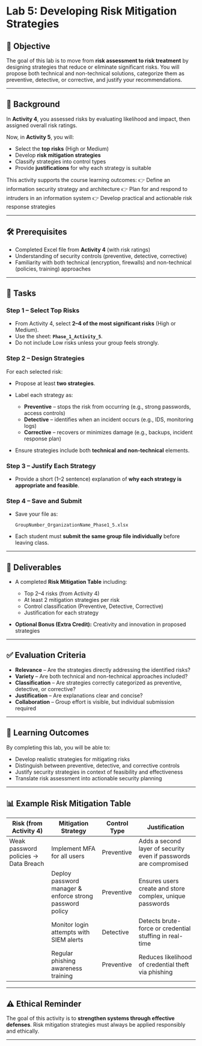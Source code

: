 # Lab 5: Developing Risk Mitigation Strategies

## 🎯 Objective

The goal of this lab is to move from **risk assessment to risk treatment** by designing strategies that reduce or eliminate significant risks. You will propose both technical and non-technical solutions, categorize them as preventive, detective, or corrective, and justify your recommendations.

---

## 📖 Background

In **Activity 4**, you assessed risks by evaluating likelihood and impact, then assigned overall risk ratings.

Now, in **Activity 5**, you will:

* Select the **top risks** (High or Medium)
* Develop **risk mitigation strategies**
* Classify strategies into control types
* Provide **justifications** for why each strategy is suitable

This activity supports the course learning outcomes:
👉 Define an information security strategy and architecture
👉 Plan for and respond to intruders in an information system
👉 Develop practical and actionable risk response strategies

---

## 🛠️ Prerequisites

* Completed Excel file from **Activity 4** (with risk ratings)
* Understanding of security controls (preventive, detective, corrective)
* Familiarity with both technical (encryption, firewalls) and non-technical (policies, training) approaches

---

## 📝 Tasks

### Step 1 – Select Top Risks

* From Activity 4, select **2–4 of the most significant risks** (High or Medium).
* Use the sheet: **`Phase_1_Activity_5`**.
* Do not include Low risks unless your group feels strongly.

### Step 2 – Design Strategies

For each selected risk:

* Propose at least **two strategies**.
* Label each strategy as:

  * **Preventive** – stops the risk from occurring (e.g., strong passwords, access controls)
  * **Detective** – identifies when an incident occurs (e.g., IDS, monitoring logs)
  * **Corrective** – recovers or minimizes damage (e.g., backups, incident response plan)
* Ensure strategies include both **technical and non-technical** elements.

### Step 3 – Justify Each Strategy

* Provide a short (1–2 sentence) explanation of **why each strategy is appropriate and feasible**.

### Step 4 – Save and Submit

* Save your file as:

  ```
  GroupNumber_OrganizationName_Phase1_5.xlsx
  ```
* Each student must **submit the same group file individually** before leaving class.

---

## 📂 Deliverables

* A completed **Risk Mitigation Table** including:

  * Top 2–4 risks (from Activity 4)
  * At least 2 mitigation strategies per risk
  * Control classification (Preventive, Detective, Corrective)
  * Justification for each strategy

* **Optional Bonus (Extra Credit):** Creativity and innovation in proposed strategies

---

## ✅ Evaluation Criteria

* **Relevance** – Are the strategies directly addressing the identified risks?
* **Variety** – Are both technical and non-technical approaches included?
* **Classification** – Are strategies correctly categorized as preventive, detective, or corrective?
* **Justification** – Are explanations clear and concise?
* **Collaboration** – Group effort is visible, but individual submission required

---

## 📘 Learning Outcomes

By completing this lab, you will be able to:

* Develop realistic strategies for mitigating risks
* Distinguish between preventive, detective, and corrective controls
* Justify security strategies in context of feasibility and effectiveness
* Translate risk assessment into actionable security planning

---

## 📊 Example Risk Mitigation Table

| Risk (from Activity 4)               | Mitigation Strategy                                      | Control Type | Justification                                                     |
| ------------------------------------ | -------------------------------------------------------- | ------------ | ----------------------------------------------------------------- |
| Weak password policies → Data Breach | Implement MFA for all users                              | Preventive   | Adds a second layer of security even if passwords are compromised |
|                                      | Deploy password manager & enforce strong password policy | Preventive   | Ensures users create and store complex, unique passwords          |
|                                      | Monitor login attempts with SIEM alerts                  | Detective    | Detects brute-force or credential stuffing in real-time           |
|                                      | Regular phishing awareness training                      | Preventive   | Reduces likelihood of credential theft via phishing               |

---

## ⚠️ Ethical Reminder

The goal of this activity is to **strengthen systems through effective defenses**. Risk mitigation strategies must always be applied responsibly and ethically.

---